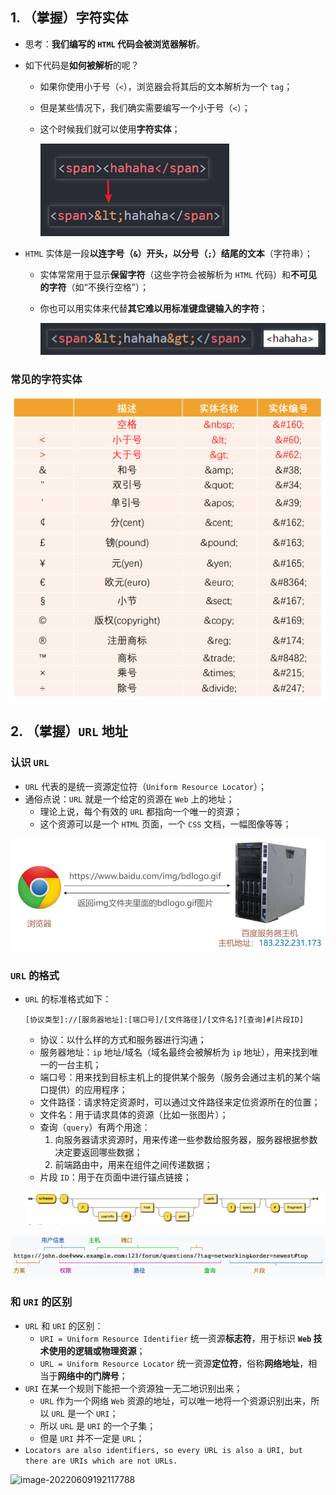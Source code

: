 ## 1. （掌握）字符实体

- 思考：**我们编写的 `HTML` 代码会被浏览器解析**。

- 如下代码是**如何被解析**的呢？

	- 如果你使用小于号（`<`），浏览器会将其后的文本解析为一个 `tag`；

	- 但是某些情况下，我们确实需要编写一个小于号（`<`）；

	- 这个时候我们就可以使用**字符实体**；

		![image-20220608223127343](02_额外知识补充（1）.assets/image-20220608223127343.png)

- `HTML` 实体是一段**以连字号（`&`）开头，以分号（`;`）结尾的文本**（字符串）；

	- 实体常常用于显示**保留字符**（这些字符会被解析为 `HTML` 代码）和**不可见的字符**（如“不换行空格”）；

	- 你也可以用实体来代替**其它难以用标准键盘键输入的字符**；

		![image-20220608223830737](02_额外知识补充（1）.assets/image-20220608223830737.png)

### 常见的字符实体

![image-20220608224107207](02_额外知识补充（1）.assets/image-20220608224107207.png)

## 2. （掌握）`URL` 地址

### 认识 `URL`

- `URL` 代表的是统一资源定位符（`Uniform Resource Locator`）；
- 通俗点说：`URL` 就是一个给定的资源在 `Web` 上的地址；
	- 理论上说，每个有效的 `URL` 都指向一个唯一的资源；
	- 这个资源可以是一个 `HTML` 页面，一个 `CSS` 文档，一幅图像等等；

![image-20220609122128117](02_额外知识补充（1）.assets/image-20220609122128117.png)

### `URL` 的格式

- `URL` 的标准格式如下：

	`[协议类型]://[服务器地址]:[端口号]/[文件路径]/[文件名]?[查询]#[片段ID]`

	- 协议：以什么样的方式和服务器进行沟通；
	- 服务器地址：`ip` 地址/域名（域名最终会被解析为 `ip` 地址），用来找到唯一的一台主机；
	- 端口号：用来找到目标主机上的提供某个服务（服务会通过主机的某个端口提供）的应用程序；
	- 文件路径：请求特定资源时，可以通过文件路径来定位资源所在的位置；
	- 文件名：用于请求具体的资源（比如一张图片）；
	- 查询（`query`）有两个用途：
		1. 向服务器请求资源时，用来传递一些参数给服务器，服务器根据参数决定要返回哪些数据；
		2. 前端路由中，用来在组件之间传递数据；
	- 片段 `ID`：用于在页面中进行锚点链接；
	
	![image-20220609122418758](02_额外知识补充（1）.assets/image-20220609122418758.png)

![image-20220609122453637](02_额外知识补充（1）.assets/image-20220609122453637.png)

### 和 `URI` 的区别

- `URL` 和 `URI` 的区别：
  - `URI = Uniform Resource Identifier` 统一资源**标志符**，用于标识 **`Web` 技术使用的逻辑或物理资源**；
  - `URL = Uniform Resource Locator` 统一资源**定位符**，俗称**网络地址**，相当于**网络中的门牌号**；
- `URI` 在某一个规则下能把一个资源独一无二地识别出来；
  - `URL` 作为一个网络 `Web` 资源的地址，可以唯一地将一个资源识别出来，所以 `URL` 是一个 `URI`；
  - 所以 `URL` 是 `URI` 的一个子集；
  - 但是 `URI` 并不一定是 `URL`；
- `Locators are also identifiers, so every URL is also a URI, but there are URIs which are not URLs.`

![image-20220609192117788](C:/Users/sjj/AppData/Roaming/Typora/typora-user-images/image-20220609192117788.png)
